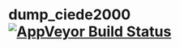 # dump_ciede2000 [![AppVeyor Build Status](https://ci.appveyor.com/api/projects/status/github/KyleSiefring/dump_ciede2000?branch=master&svg=true)](https://ci.appveyor.com/project/KyleSiefring/dump-ciede2000)
